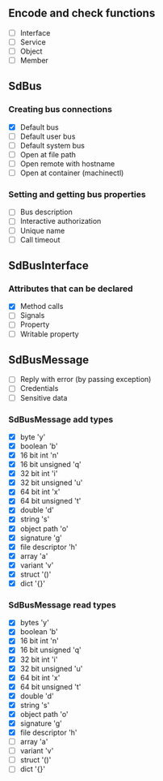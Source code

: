 ## Encode and check functions

- [ ] Interface
- [ ] Service
- [ ] Object
- [ ] Member

## SdBus

### Creating bus connections

- [X] Default bus
- [ ] Default user bus
- [ ] Default system bus
- [ ] Open at file path
- [ ] Open remote with hostname
- [ ] Open at container (machinectl)

### Setting and getting bus properties

- [ ] Bus description
- [ ] Interactive authorization
- [ ] Unique name
- [ ] Call timeout

## SdBusInterface

### Attributes that can be declared

- [X] Method calls
- [ ] Signals
- [ ] Property
- [ ] Writable property

## SdBusMessage
- [ ] Reply with error (by passing exception)
- [ ] Credentials
- [ ] Sensitive data

### SdBusMessage add types
- [X] byte 'y'
- [X] boolean 'b'
- [X] 16 bit int 'n'
- [X] 16 bit unsigned 'q'
- [X] 32 bit int 'i'
- [X] 32 bit unsigned 'u'
- [X] 64 bit int 'x'
- [X] 64 bit unsigned 't'
- [X] double 'd'
- [X] string 's'
- [X] object path 'o'
- [X] signature 'g'
- [X] file descriptor 'h'
- [X] array 'a'
- [X] variant 'v'
- [X] struct '()'
- [X] dict '{}'

### SdBusMessage read types
- [X] bytes 'y'
- [X] boolean 'b'
- [X] 16 bit int 'n'
- [X] 16 bit unsigned 'q'
- [X] 32 bit int 'i'
- [X] 32 bit unsigned 'u'
- [X] 64 bit int 'x'
- [X] 64 bit unsigned 't'
- [X] double 'd'
- [X] string 's'
- [X] object path 'o'
- [X] signature 'g'
- [X] file descriptor 'h'
- [ ] array 'a'
- [ ] variant 'v'
- [ ] struct '()'
- [ ] dict '{}'